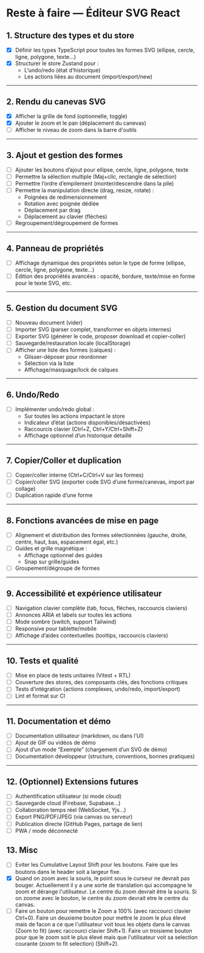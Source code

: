 # Reste à faire — Éditeur SVG React

## 1. Structure des types et du store

- [x] Définir les types TypeScript pour toutes les formes SVG (ellipse, cercle,
      ligne, polygone, texte…)
- [x] Structurer le store Zustand pour :
  - L’undo/redo (état d’historique)
  - Les actions liées au document (import/export/new)

---

## 2. Rendu du canevas SVG

- [x] Afficher la grille de fond (optionnelle, toggle)
- [x] Ajouter le zoom et le pan (déplacement du canevas)
- [ ] Afficher le niveau de zoom dans la barre d'outils

---

## 3. Ajout et gestion des formes

- [ ] Ajouter les boutons d’ajout pour ellipse, cercle, ligne, polygone, texte
- [ ] Permettre la sélection multiple (Maj+clic, rectangle de sélection)
- [ ] Permettre l’ordre d’empilement (monter/descendre dans la pile)
- [ ] Permettre la manipulation directe (drag, resize, rotate) :
  - Poignées de redimensionnement
  - Rotation avec poignée dédiée
  - Déplacement par drag
  - Déplacement au clavier (flèches)
- [ ] Regroupement/dégroupement de formes

---

## 4. Panneau de propriétés

- [ ] Affichage dynamique des propriétés selon le type de forme (ellipse,
      cercle, ligne, polygone, texte…)
- [ ] Édition des propriétés avancées : opacité, bordure, texte/mise en forme
      pour le texte SVG, etc.

---

## 5. Gestion du document SVG

- [ ] Nouveau document (vider)
- [ ] Importer SVG (parser complet, transformer en objets internes)
- [ ] Exporter SVG (générer le code, proposer download et copier-coller)
- [ ] Sauvegarde/restauration locale (localStorage)
- [ ] Afficher une liste des formes (calques) :
  - Glisser-déposer pour réordonner
  - Sélection via la liste
  - Affichage/masquage/lock de calques

---

## 6. Undo/Redo

- [ ] Implémenter undo/redo global :
  - Sur toutes les actions impactant le store
  - Indicateur d’état (actions disponibles/désactivées)
  - Raccourcis clavier (Ctrl+Z, Ctrl+Y/Ctrl+Shift+Z)
  - Affichage optionnel d’un historique détaillé

---

## 7. Copier/Coller et duplication

- [ ] Copier/coller interne (Ctrl+C/Ctrl+V sur les formes)
- [ ] Copier/coller SVG (exporter code SVG d’une forme/canevas, import par
      collage)
- [ ] Duplication rapide d’une forme

---

## 8. Fonctions avancées de mise en page

- [ ] Alignement et distribution des formes sélectionnées (gauche, droite,
      centre, haut, bas, espacement égal, etc.)
- [ ] Guides et grille magnétique :
  - Affichage optionnel des guides
  - Snap sur grille/guides
- [ ] Groupement/dégroupe de formes

---

## 9. Accessibilité et expérience utilisateur

- [ ] Navigation clavier complète (tab, focus, flèches, raccourcis claviers)
- [ ] Annonces ARIA et labels sur toutes les actions
- [ ] Mode sombre (switch, support Tailwind)
- [ ] Responsive pour tablette/mobile
- [ ] Affichage d’aides contextuelles (tooltips, raccourcis claviers)

---

## 10. Tests et qualité

- [ ] Mise en place de tests unitaires (Vitest + RTL)
- [ ] Couverture des stores, des composants clés, des fonctions critiques
- [ ] Tests d’intégration (actions complexes, undo/redo, import/export)
- [ ] Lint et format sur CI

---

## 11. Documentation et démo

- [ ] Documentation utilisateur (markdown, ou dans l’UI)
- [ ] Ajout de GIF ou vidéos de démo
- [ ] Ajout d’un mode “Exemple” (chargement d’un SVG de démo)
- [ ] Documentation développeur (structure, conventions, bonnes pratiques)

---

## 12. (Optionnel) Extensions futures

- [ ] Authentification utilisateur (si mode cloud)
- [ ] Sauvegarde cloud (Firebase, Supabase…)
- [ ] Collaboration temps réel (WebSocket, Yjs…)
- [ ] Export PNG/PDF/JPEG (via canvas ou serveur)
- [ ] Publication directe (GitHub Pages, partage de lien)
- [ ] PWA / mode déconnecté

## 13. Misc

- [ ] Eviter les Cumulative Layout Shift pour les boutons. Faire que les boutons
      dans le header soit a largeur fixe.
- [x] Quand on zoom avec la souris, le point sous le curseur ne devrait pas
      bouger. Actuellement il y a une sorte de translation qui accompagne le
      zoom et dérange l'utilisateur. Le centre du zoom devrait être la souris.
      Si on zoome avec le bouton, le centre du zoom devrait etre le centre du
      canvas.
- [ ] Faire un bouton pour remettre le Zoom a 100% (avec raccourci clavier
      Ctrl+0). Faire un deuxieme bouton pour mettre le zoom le plus élevé mais
      de facon a ce que l'utilisateur voit tous les objets dans le canvas (Zoom
      to fit) (avec raccourci clavier Shift+1). Faire un troisieme bouton pour
      que le zoom soit le plus élevé mais que l'utilisateur voit sa selection
      courante (zoom to fit selection) (Shift+2).
